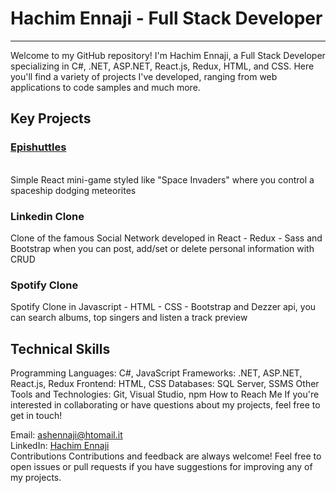 <h1>Hachim Ennaji - Full Stack Developer</h1>
<hr>
Welcome to my GitHub repository! I'm Hachim Ennaji, a Full Stack Developer specializing in C#, .NET, ASP.NET, React.js, Redux, HTML, and CSS. Here you'll find a variety of projects I've developed, ranging from web applications to code samples and much more.

<br>


<h2>Key Projects</h2>
 
### [Epishuttles](https://github.com/HachimEnnaji/epishuttles)
    
 <br>
Simple React mini-game styled like "Space Invaders" where you control a spaceship dodging meteorites

<h3>Linkedin Clone </h3>
Clone of the famous Social Network developed in React - Redux - Sass and Bootstrap when you can post, add/set or delete personal information with CRUD

<h3>Spotify Clone</h3>
Spotify Clone in Javascript - HTML - CSS - Bootstrap  and Dezzer api, you can search albums, top singers and listen a track preview 
<br>

<h2>Technical Skills</h2>
Programming Languages: C#, JavaScript
Frameworks: .NET, ASP.NET, React.js, Redux
Frontend: HTML, CSS
Databases: SQL Server, SSMS
Other Tools and Technologies: Git, Visual Studio, npm
How to Reach Me
If you're interested in collaborating or have questions about my projects, feel free to get in touch!

Email: ashennaji@htomail.it <br>
LinkedIn: <a href="https://www.linkedin.com/in/hachim-ennaji/">Hachim Ennaji</a> <br>
Contributions
Contributions and feedback are always welcome! Feel free to open issues or pull requests if you have suggestions for improving any of my projects.
